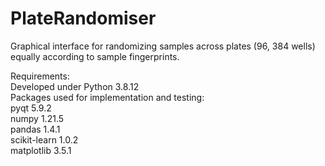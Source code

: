 # PlateRandomiser

Graphical interface for randomizing samples across plates (96, 384 wells) equally according to sample fingerprints.

Requirements:\
Developed under Python 3.8.12\
Packages used for implementation and testing:\
pyqt 5.9.2\
numpy 1.21.5\
pandas 1.4.1\
scikit-learn 1.0.2\
matplotlib 3.5.1
